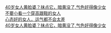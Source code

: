   
[40岁女人黄脸婆？抹点它，暗黄没了,气色好得像少女](http://www.dianyue.me/archives/797/3z7qh99e8i43c87h/)  
[不要小看一个穿高跟鞋的女人](http://www.dianyue.me/archives/014/qd1d8ji5w8isxwx6/)  
[心态好的女人，运气都不会太差](http://www.dianyue.me/archives/092/vmg2mlaph77bdb4h/)  
[40岁女人黄脸婆？抹点它，暗黄没了,气色好得像少女](http://www.dianyue.me/archives/688/v5cov01mlacqj3rm/)